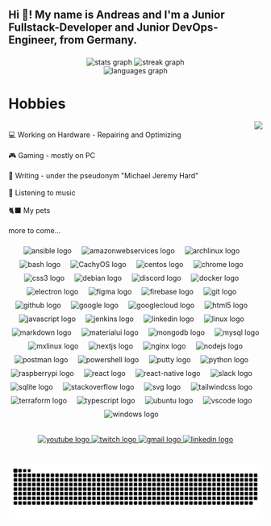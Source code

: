 <h2 align="left">Hi 👋! My name is Andreas and I'm a Junior Fullstack-Developer and Junior DevOps-Engineer, from Germany.</h2>

###

<div align="center"> 
<img src="https://github-readme-stats.vercel.app/api?username=AndiBruehl&hide_title=false&hide_rank=false&show_icons=true&include_all_commits=true&count_private=true&disable_animations=false&theme=dracula&locale=en&hide_border=false" height="150" alt="stats graph" />
<img src="https://github-readme-streak-stats.herokuapp.com/?user=AndiBruehl&theme=dracula&hide_border=false" height="150" alt="streak graph" /> 
<br/> 
<img src="https://github-readme-stats.vercel.app/api/top-langs?username=AndiBruehl&locale=en&hide_title=false&layout=compact&card_width=320&langs_count=5&theme=dracula&hide_border=false" height="150" alt="languages graph" /> 
</div>

###

###

# Hobbies
<img align="right" height="150" src="https://media.tenor.com/y2JXkY1pXkwAAAAC/cat-computer.gif"  />
<br>💻 Working on Hardware -  Repairing and Optimizing<br/>
<br>🎮 Gaming - mostly on PC </br>
<br>📖 Writing - under the pseudonym "Michael Jeremy Hard"</br>
<br>🎵 Listening to music </br>
<br>🐈‍⬛ My pets </br>
<br>more to come... </br>

###
<div align="center">
  <img src="https://img.icons8.com/?size=256&id=SJNUZD3A4el4&format=png" height="30" alt="ansible logo" style="margin-bottom: 10px;" />
  <img width="12" />
  <img src="https://img.icons8.com/?size=256&id=33039&format=png" height="30" alt="amazonwebservices logo" style="margin-bottom: 10px;" />
  <img width="12" />
  <img src="https://cdn.simpleicons.org/archlinux" height="30" alt="archlinux logo" style="margin-bottom: 10px;" />
  <img width="12" />
  <img src="https://img.icons8.com/?size=256&id=50ZQHdJTmPqw&format=png" height="30" alt="bash logo" style="margin-bottom: 10px;" />
  <img width="12" />
  <img src="https://upload.wikimedia.org/wikipedia/commons/b/b8/CachyOS_Logo.svg" height="30" alt="CachyOS logo" style="margin-bottom: 10px;" />
  <img width="12" />
  <img src="https://cdn.simpleicons.org/centos" height="30" alt="centos logo" style="margin-bottom: 10px;" />
  <img width="12" />
  <img src="https://cdn.jsdelivr.net/gh/devicons/devicon/icons/chrome/chrome-original.svg" height="30" alt="chrome logo" style="margin-bottom: 10px;" />
  <img width="12" />
  <img src="https://skillicons.dev/icons?i=css" height="30" alt="css3 logo" style="margin-bottom: 10px;" />
  <img width="12" />
  <img src="https://cdn.simpleicons.org/debian" height="30" alt="debian logo" style="margin-bottom: 10px;" />
  <img width="12" />
  <img src="https://skillicons.dev/icons?i=discord" height="30" alt="discord logo" style="margin-bottom: 10px;" />
  <img width="12" />
  <img src="https://skillicons.dev/icons?i=docker" height="30" alt="docker logo" style="margin-bottom: 10px;" />
  <img width="12" />
  <img src="https://cdn.jsdelivr.net/gh/devicons/devicon/icons/electron/electron-original.svg" height="30" alt="electron logo" style="margin-bottom: 10px;" />
  <img width="12" />
  <img src="https://cdn.jsdelivr.net/gh/devicons/devicon/icons/figma/figma-original.svg" height="30" alt="figma logo" style="margin-bottom: 10px;" />
  <img width="12" />
  <img src="https://cdn.jsdelivr.net/gh/devicons/devicon/icons/firebase/firebase-plain.svg" height="30" alt="firebase logo" style="margin-bottom: 10px;" />
  <img width="12" />
  <img src="https://img.icons8.com/?size=256&id=20906&format=png" height="30" alt="git logo" style="margin-bottom: 10px;" />
  <img width="12" />
  <img src="https://cdn0.iconfinder.com/data/icons/free-social-media-set/24/github-512.png" height="30" alt="github logo" style="margin-bottom: 10px;" />
  <img width="12" />
  <img src="https://cdn.jsdelivr.net/gh/devicons/devicon/icons/google/google-original.svg" height="30" alt="google logo" style="margin-bottom: 10px;" />
  <img width="12" />
  <img src="https://cdn.jsdelivr.net/gh/devicons/devicon/icons/googlecloud/googlecloud-original.svg" height="30" alt="googlecloud logo" style="margin-bottom: 10px;" />
  <img width="12" />
  <img src="https://skillicons.dev/icons?i=html" height="30" alt="html5 logo" style="margin-bottom: 10px;" />
  <img width="12" />
  <img src="https://skillicons.dev/icons?i=js" height="30" alt="javascript logo" style="margin-bottom: 10px;" />
  <img width="12" />
  <img src="https://upload.wikimedia.org/wikipedia/commons/e/e9/Jenkins_logo.svg" height="30" alt="jenkins logo" style="margin-bottom: 10px;" />
  <img width="12" />
  <img src="https://cdn.jsdelivr.net/gh/devicons/devicon/icons/linkedin/linkedin-original.svg" height="30" alt="linkedin logo" style="margin-bottom: 10px;" />
  <img width="12" />
  <img src="https://cdn.jsdelivr.net/gh/devicons/devicon/icons/linux/linux-original.svg" height="30" alt="linux logo" style="margin-bottom: 10px;" />
  <img width="12" />
  <img src="https://cdn.iconscout.com/icon/premium/png-512-thumb/markdown-4887934-4072470.png?f=webp&w=256" height="30" alt="markdown logo" style="margin-bottom: 10px;" />
  <img width="12" />
  <img src="https://cdn.jsdelivr.net/gh/devicons/devicon/icons/materialui/materialui-original.svg" height="30" alt="materialui logo" style="margin-bottom: 10px;" />
  <img width="12" />
  <img src="https://cdn.jsdelivr.net/gh/devicons/devicon/icons/mongodb/mongodb-original.svg" height="30" alt="mongodb logo" style="margin-bottom: 10px;" />
  <img width="12" />
  <img src="https://cdn.jsdelivr.net/gh/devicons/devicon/icons/mysql/mysql-original.svg" height="30" alt="mysql logo" style="margin-bottom: 10px;" />
  <img width="12" />
  <img src="https://cdn.iconscout.com/icon/free/png-512/free-mx-linux-9132658-7417087.png?f=webp&w=256" height="30" alt="mxlinux logo" style="margin-bottom: 10px;" />
  <img width="12" />
  <img src="https://img.icons8.com/?size=256&id=MWiBjkuHeMVq&format=png" height="30" alt="nextjs logo" style="margin-bottom: 10px;" />
  <img width="12" />
  <img src="https://cdn.jsdelivr.net/gh/devicons/devicon/icons/nginx/nginx-original.svg" height="30" alt="nginx logo" style="margin-bottom: 10px;" />
  <img width="12" />
  <img src="https://cdn.jsdelivr.net/gh/devicons/devicon/icons/nodejs/nodejs-original.svg" height="30" alt="nodejs logo" style="margin-bottom: 10px;" />
  <img width="12" />
  <img src="https://skillicons.dev/icons?i=postman" height="30" alt="postman logo" style="margin-bottom: 10px;" />
  <img width="12" />
  <img src="https://img.icons8.com/?size=256&id=1aLOSMCcgWFr&format=png" height="30" alt="powershell logo" style="margin-bottom: 10px;" />
  <img width="12" />
  <img src="https://cdn.jsdelivr.net/gh/devicons/devicon/icons/putty/putty-original.svg" height="30" alt="putty logo" style="margin-bottom: 10px;" />
  <img width="12" />
  <img src="https://img.icons8.com/?size=256&id=13441&format=png" height="30" alt="python logo" style="margin-bottom: 10px;" />
  <img width="12" />
  <img src="https://cdn.jsdelivr.net/gh/devicons/devicon/icons/raspberrypi/raspberrypi-original.svg" height="30" alt="raspberrypi logo" style="margin-bottom: 10px;" />
  <img width="12" />
  <img src="https://cdn.jsdelivr.net/gh/devicons/devicon/icons/react/react-original.svg" height="30" alt="react logo" style="margin-bottom: 10px;" />
    <img width="12" />
  <img src="https://cdn.worldvectorlogo.com/logos/react-native-1.svg" height="30" alt="react-native logo" style="margin-bottom: 10px;" />
  <img width="12" />
  <img src="https://cdn.jsdelivr.net/gh/devicons/devicon/icons/slack/slack-original.svg" height="30" alt="slack logo" style="margin-bottom: 10px;" />
  <img width="12" />
  <img src="https://skillicons.dev/icons?i=sqlite" height="30" alt="sqlite logo" style="margin-bottom: 10px;" />
  <img width="12" />
  <img src="https://img.icons8.com/?size=256&id=13955&format=png" height="30" alt="stackoverflow logo" style="margin-bottom: 10px;" />
  <img width="12" />
  <img src="https://cdn.iconscout.com/icon/premium/png-512-thumb/svg-11-81433.png?f=webp&w=256" height="30" alt="svg logo" style="margin-bottom: 10px;" />
  <img width="12" />
  <img src="https://cdn.simpleicons.org/tailwindcss/06B6D4" height="30" alt="tailwindcss logo" style="margin-bottom: 10px;" />
  <img width="12" />
  <img src="https://cdn.jsdelivr.net/gh/devicons/devicon/icons/terraform/terraform-original.svg" height="30" alt="terraform logo" style="margin-bottom: 10px;" />
  <img width="12" />
  <img src="https://skillicons.dev/icons?i=ts" height="30" alt="typescript logo" style="margin-bottom: 10px;" />
  <img width="12" />
  <img src="https://cdn.simpleicons.org/ubuntu/E95420" height="30" alt="ubuntu logo" style="margin-bottom: 10px;" />
  <img width="12" />
  <img src="https://cdn.jsdelivr.net/gh/devicons/devicon/icons/vscode/vscode-original.svg" height="30" alt="vscode logo" style="margin-bottom: 10px;" />
  <img width="12" />
  <img src="https://img.icons8.com/?size=256&id=TuXN3JNUBGOT&format=png" height="30" alt="windows logo" style="margin-bottom: 10px;" />
  <img width="12" />
</div>


###

<div align="center">
  <a href="andreasbruehldev" target="_blank">
    <img src="https://img.shields.io/static/v1?message=Youtube&logo=youtube&label=&color=FF0000&logoColor=white&labelColor=&style=for-the-badge" height="35" alt="youtube logo"  />
  </a>
  <a href="https://www.twitch.tv/tigersoul89" target="_blank">
    <img src="https://img.shields.io/static/v1?message=Twitch&logo=twitch&label=&color=9146FF&logoColor=white&labelColor=&style=for-the-badge" height="35" alt="twitch logo"  />
  </a>
  <a href="a.bruehl2019@gmail.com" target="_blank">
    <img src="https://img.shields.io/static/v1?message=Gmail&logo=gmail&label=&color=D14836&logoColor=white&labelColor=&style=for-the-badge" height="35" alt="gmail logo"  />
  </a>
  <a href="https://www.linkedin.com/in/andreas-br%C3%BChl/" target="_blank">
    <img src="https://img.shields.io/static/v1?message=LinkedIn&logo=linkedin&label=&color=0077B5&logoColor=white&labelColor=&style=for-the-badge" height="35" alt="linkedin logo"  />
  </a>
</div>

###

<br clear="both">

<img src="https://raw.githubusercontent.com/AndiBruehl/AndiBruehl/output/snake.svg" alt="Snake animation" />

###
